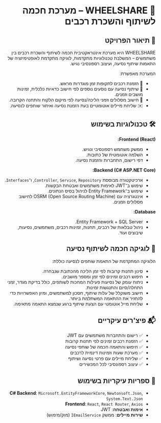 <div dir="rtl">

# 🚗 WHEELSHARE – מערכת חכמה לשיתוף והשכרת רכבים

## 🎯 תיאור הפרויקט

WHEELSHARE היא מערכת אינטראקטיבית חכמה לשיתוף והשכרת רכבים בין משתמשים – המשלבת טכנולוגיות מתקדמות, לוגיקה מתקדמת לאופטימיזציה של התאמות שיתוף נסיעה, ועיצוב רספונסיבי נגיש.

המערכת מאפשרת:
- 📅 הזמנת רכבים לתקופות זמן מוגדרות מראש.
- 🤝 שיתוף נסיעה עם נוסעים נוספים לפי חישוב כדאיות כלכלית, זמינות מושבים וזמנים.
- 📍 חישוב מסלולים וזמני הליכה/נסיעה לפי מיקום הלקוח והתחנה הקרובה.
- ✉️ שליחת מיילים אוטומטיים בעת הזמנת נסיעה ואיתור שותפים לנסיעה.

## 🛠️ טכנולוגיות בשימוש

**Frontend (React):**
- ממשק משתמש רספונסיבי ונגיש.
- השלמה אוטומטית של כתובות.
- דפי רישום, התחברות והזמנת נסיעה.

**Backend (C# ASP.NET Core):**
- ארכיטקטורה מבוססת `Controller`, `Service`, `Repository`, ו־`Interfaces`.
- שימוש ב־JWT לאימות משתמשים ואבטחת הבקשות.
- שימוש ב־Entity Framework לניהול בסיס הנתונים.
- אינטגרציה עם OSRM (Open Source Routing Machine) לחישוב מסלולים וזמנים.

**Database:**
- Entity Framework + SQL Server.
- ניהול טבלאות של רכבים, תחנות, זמינות רכבים, משתמשים, נסיעות, שיבוצים ועוד.

## 🤖 לוגיקה חכמה לשיתוף נסיעה

הלוגיקה המתקדמת של התאמת שותפים לנסיעה כוללת:
- סינון תחנות קרובות לפי זמן הליכה מהכתובת שנבחרה.
- חיפוש רכבים זמינים לפי זמן ומספר מושבים.
- ניתוח עומק של נסיעות פעילות המחכות לשותפים, כולל בדיקת מגדר, זמני התחלה/סיום והתנגשות זמינות.
- חישוב משוקלל של עלות שיתוף, חסכון למשתמשים, ומיון האפשרויות כדי להחזיר את ההתאמה המשתלמת ביותר.
- שליחת מייל אוטומטי עם הצעת שיתוף ברגע שנמצא התאמה מתאימה.

## 📬 פיצ'רים עיקריים

- ✅ רישום והתחברות משתמשים עם JWT
- ✅ הזמנת רכבים זמינים לפי תחנות קרובות
- ✅ חיפוש והתאמה חכמה של שותפי נסיעה
- ✅ מערכת שעות וזמינות דינמית לרכבים
- ✅ שליחת מיילים עם פרטי נסיעה ושיתוף
- ✅ עיצוב רספונסיבי לכל המכשירים

## 🧠 ספריות עיקריות בשימוש

- **C# Backend**: `Microsoft.EntityFrameworkCore`, `Newtonsoft.Json`, `System.Text.Json`
- **Frontend**: `React`, `React Router`, `Axios`
- **אימות ואבטחה**: JWT
- **שירות מיילים**: ממשק `IEmailService` (מוק/מימוש)

</div>
